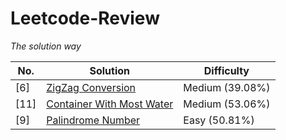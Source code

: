 # Leetcode-Review

*The solution way*

| No. | Solution | Difficulty | 
| --- | -------- | ---------- |
| [6] | [ZigZag Conversion](https://github.com/NickLin910221/Leetcode-Review/issues/1) | Medium (39.08%) |
| [11] | [Container With Most Water](https://github.com/NickLin910221/Leetcode-Review/issues/2) | Medium (53.06%) |
| [9] | [Palindrome Number ](https://github.com/NickLin910221/Leetcode-Review/issues/3) | Easy (50.81%) |

